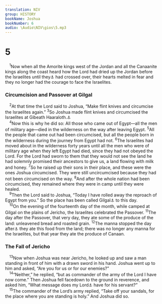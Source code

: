 ```yaml
---
translation: NIV
group: HISTORY
bookName: Joshua 
bookNumber: 6
audio: \Audio\NIV\gios\5.mp3
---
```


<div class="title"><h1>5</h1></div>
<span class="verse gios_5_1"> <sup>1</sup>Now when all the Amorite kings west of the Jordan and all the Canaanite kings along the coast heard how the Lord had dried up the Jordan before the Israelites until they<a data-toggle="tooltip" data-placement="bottom" title="Another textual tradition we">⚓</a> had crossed over, their hearts melted in fear and they no longer had the courage to face the Israelites. <br/></span>
<div class="title"><h3>Circumcision and Passover at Gilgal </h3></div>
<span class="verse gios_5_2"> <sup>2</sup>At that time the Lord said to Joshua, “Make flint knives and circumcise the Israelites again.” </span>
<span class="verse gios_5_3"><sup>3</sup>So Joshua made flint knives and circumcised the Israelites at Gibeath Haaraloth.<a data-toggle="tooltip" data-placement="bottom" title="means the hill of foreskins.">⚓</a><br/></span>
<span class="verse gios_5_4"> <sup>4</sup>Now this is why he did so: All those who came out of Egypt—all the men of military age—died in the wilderness on the way after leaving Egypt. </span>
<span class="verse gios_5_5"><sup>5</sup>All the people that came out had been circumcised, but all the people born in the wilderness during the journey from Egypt had not. </span>
<span class="verse gios_5_6"><sup>6</sup>The Israelites had moved about in the wilderness forty years until all the men who were of military age when they left Egypt had died, since they had not obeyed the Lord. For the Lord had sworn to them that they would not see the land he had solemnly promised their ancestors to give us, a land flowing with milk and honey. </span>
<span class="verse gios_5_7"><sup>7</sup>So he raised up their sons in their place, and these were the ones Joshua circumcised. They were still uncircumcised because they had not been circumcised on the way. </span>
<span class="verse gios_5_8"><sup>8</sup>And after the whole nation had been circumcised, they remained where they were in camp until they were healed. <br/></span>
<span class="verse gios_5_9"> <sup>9</sup>Then the Lord said to Joshua, “Today I have rolled away the reproach of Egypt from you.” So the place has been called Gilgal<a data-toggle="tooltip" data-placement="bottom" title="sounds like the Hebrew for roll.">⚓</a> to this day. <br/></span>
<span class="verse gios_5_10"> <sup>10</sup>On the evening of the fourteenth day of the month, while camped at Gilgal on the plains of Jericho, the Israelites celebrated the Passover. </span>
<span class="verse gios_5_11"><sup>11</sup>The day after the Passover, that very day, they ate some of the produce of the land: unleavened bread and roasted grain. </span>
<span class="verse gios_5_12"><sup>12</sup>The manna stopped the day after<a data-toggle="tooltip" data-placement="bottom" title="Or the day">⚓</a> they ate this food from the land; there was no longer any manna for the Israelites, but that year they ate the produce of Canaan. <br/></span>
<div class="title"><h3>The Fall of Jericho </h3></div>
<span class="verse gios_5_13"> <sup>13</sup>Now when Joshua was near Jericho, he looked up and saw a man standing in front of him with a drawn sword in his hand. Joshua went up to him and asked, “Are you for us or for our enemies?” <br/></span>
<span class="verse gios_5_14"> <sup>14</sup>“Neither,” he replied, “but as commander of the army of the Lord I have now come.” Then Joshua fell facedown to the ground in reverence, and asked him, “What message does my Lord<a data-toggle="tooltip" data-placement="bottom" title="Or lord">⚓</a> have for his servant?” <br/></span>
<span class="verse gios_5_15"> <sup>15</sup>The commander of the Lord’s army replied, “Take off your sandals, for the place where you are standing is holy.” And Joshua did so. <br/></span>
